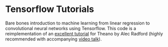 # Tensorflow Tutorials

Bare bones introduction to machine learning from linear regression to convolutional neural networks using Tensorflow.
This code is a reimplementation of an [excellent tutorial](https://github.com/Newmu/Theano-Tutorials) for Theano by Alec Radford (highly recommended with accompanying [video talk](https://www.youtube.com/watch?v=S75EdAcXHKk)).